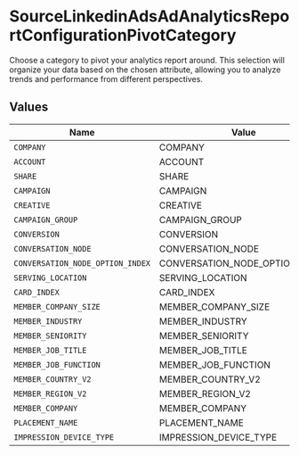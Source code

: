 # SourceLinkedinAdsAdAnalyticsReportConfigurationPivotCategory

Choose a category to pivot your analytics report around. This selection will organize your data based on the chosen attribute, allowing you to analyze trends and performance from different perspectives.


## Values

| Name                             | Value                            |
| -------------------------------- | -------------------------------- |
| `COMPANY`                        | COMPANY                          |
| `ACCOUNT`                        | ACCOUNT                          |
| `SHARE`                          | SHARE                            |
| `CAMPAIGN`                       | CAMPAIGN                         |
| `CREATIVE`                       | CREATIVE                         |
| `CAMPAIGN_GROUP`                 | CAMPAIGN_GROUP                   |
| `CONVERSION`                     | CONVERSION                       |
| `CONVERSATION_NODE`              | CONVERSATION_NODE                |
| `CONVERSATION_NODE_OPTION_INDEX` | CONVERSATION_NODE_OPTION_INDEX   |
| `SERVING_LOCATION`               | SERVING_LOCATION                 |
| `CARD_INDEX`                     | CARD_INDEX                       |
| `MEMBER_COMPANY_SIZE`            | MEMBER_COMPANY_SIZE              |
| `MEMBER_INDUSTRY`                | MEMBER_INDUSTRY                  |
| `MEMBER_SENIORITY`               | MEMBER_SENIORITY                 |
| `MEMBER_JOB_TITLE`               | MEMBER_JOB_TITLE                 |
| `MEMBER_JOB_FUNCTION`            | MEMBER_JOB_FUNCTION              |
| `MEMBER_COUNTRY_V2`              | MEMBER_COUNTRY_V2                |
| `MEMBER_REGION_V2`               | MEMBER_REGION_V2                 |
| `MEMBER_COMPANY`                 | MEMBER_COMPANY                   |
| `PLACEMENT_NAME`                 | PLACEMENT_NAME                   |
| `IMPRESSION_DEVICE_TYPE`         | IMPRESSION_DEVICE_TYPE           |